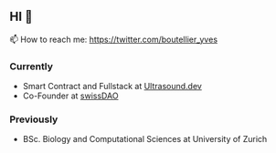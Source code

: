 ## HI 👋

📫 How to reach me: https://twitter.com/boutellier_yves

### Currently
- Smart Contract and Fullstack at [Ultrasound.dev](https://ultrasound.dev)
- Co-Founder at [swissDAO](https://x.com/swissDAOspace)

### Previously
- BSc. Biology and Computational Sciences at University of Zurich

<!--
**yvesbou/yvesbou** is a ✨ _special_ ✨ repository because its `README.md` (this file) appears on your GitHub profile.

Here are some ideas to get you started:

- 🔭 I’m currently working on ...
- 🌱 I’m currently learning ...
- 👯 I’m looking to collaborate on ...
- 🤔 I’m looking for help with ...
- 💬 Ask me about ...
- 📫 How to reach me: ...
- 😄 Pronouns: ...
- ⚡ Fun fact: ...
-->
